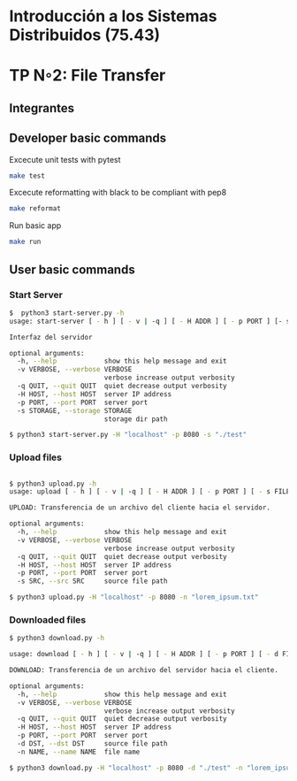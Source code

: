 # Introducción a los Sistemas Distribuidos (75.43)
# TP N◦2: File Transfer

## Integrantes



## Developer basic commands

Excecute unit tests with pytest

``` bash
make test
```

Excecute reformatting with black to be compliant with pep8

``` bash
make reformat
```

Run basic app

``` bash
make run
```

## User basic commands

### Start Server

``` bash
$  python3 start-server.py -h
usage: start-server [ - h ] [ - v | -q ] [ - H ADDR ] [ - p PORT ] [- s DIRPATH ]

Interfaz del servidor

optional arguments:
  -h, --help            show this help message and exit
  -v VERBOSE, --verbose VERBOSE
                        verbose increase output verbosity
  -q QUIT, --quit QUIT  quiet decrease output verbosity
  -H HOST, --host HOST  server IP address
  -p PORT, --port PORT  server port
  -s STORAGE, --storage STORAGE
                        storage dir path
```

``` bash
$ python3 start-server.py -H "localhost" -p 8080 -s "./test"
```

### Upload files

``` bash

$ python3 upload.py -h
usage: upload [ - h ] [ - v | -q ] [ - H ADDR ] [ - p PORT ] [ - s FILEPATH ] [ - n FILENAME ]

UPLOAD: Transferencia de un archivo del cliente hacia el servidor.

optional arguments:
  -h, --help            show this help message and exit
  -v VERBOSE, --verbose VERBOSE
                        verbose increase output verbosity
  -q QUIT, --quit QUIT  quiet decrease output verbosity
  -H HOST, --host HOST  server IP address
  -p PORT, --port PORT  server port
  -s SRC, --src SRC     source file path
```

``` bash
$ python3 upload.py -H "localhost" -p 8080 -n "lorem_ipsum.txt"
```

### Downloaded files

``` bash
$ python3 download.py -h

usage: download [ - h ] [ - v | -q ] [ - H ADDR ] [ - p PORT ] [ - d FILEPATH ] [ - n FILENAME ]

DOWNLOAD: Transferencia de un archivo del servidor hacia el cliente.

optional arguments:
  -h, --help            show this help message and exit
  -v VERBOSE, --verbose VERBOSE
                        verbose increase output verbosity
  -q QUIT, --quit QUIT  quiet decrease output verbosity
  -H HOST, --host HOST  server IP address
  -p PORT, --port PORT  server port
  -d DST, --dst DST     source file path
  -n NAME, --name NAME  file name
```

``` bash
$ python3 download.py -H "localhost" -p 8080 -d "./test" -n "lorem_ipsum_copy.txt"
```
